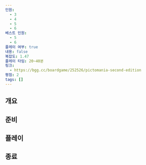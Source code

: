 ```yaml
---
인원:
  - 3
  - 4
  - 5
  - 6
베스트 인원:
  - 5
  - 6
플레이 여부: true
내용: false
복잡도: 1.47
플레이 타임: 20~40분
링크:
  - https://bgg.cc/boardgame/252526/pictomania-second-edition
평점: 2
tags: []
---
```

## 개요
## 준비
## 플레이
## 종료